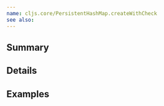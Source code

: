 ```yaml
---
name: cljs.core/PersistentHashMap.createWithCheck
see also:
---
```


## Summary

## Details

## Examples
